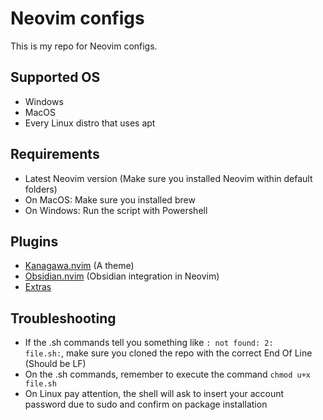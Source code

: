 # Neovim configs

This is my repo for Neovim configs.

## Supported OS
* Windows
* MacOS
* Every Linux distro that uses apt
  
## Requirements
* Latest Neovim version (Make sure you installed Neovim within default folders)
* On MacOS: Make sure you installed brew
* On Windows: Run the script with Powershell

## Plugins
* [Kanagawa.nvim](https://github.com/rebelot/kanagawa.nvim) (A theme)
* [Obsidian.nvim](https://github.com/epwalsh/obsidian.nvim) (Obsidian integration in Neovim)
* [Extras](https://github.com/FedericoSerini/neovim-configs/blob/main/lazyvim.json)

## Troubleshooting
* If the .sh commands tell you something like <code>: not found: 2: file.sh:</code>,
  make sure you cloned the repo with the correct End Of Line (Should be LF)
* On the .sh commands, remember to execute the command <code>chmod u+x file.sh</code>
* On Linux pay attention, the shell will ask to insert your account password
  due to sudo and confirm on package installation
